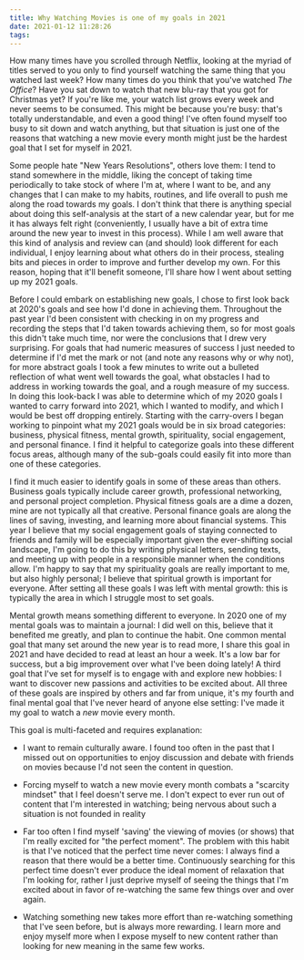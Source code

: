 ```yaml
---
title: Why Watching Movies is one of my goals in 2021
date: 2021-01-12 11:28:26
tags:
---
```


How many times have you scrolled through Netflix, looking at the myriad of titles served to you only to find yourself watching the same thing that you watched last week? How many times do you think that you've watched _The Office_? Have you sat down to watch that new blu-ray that you got for Christmas yet? If you're like me, your watch list grows every week and never seems to be consumed. This might be because you're busy: that's totally understandable, and even a good thing! I've often found myself too busy to sit down and watch anything, but that situation is just one of the reasons that watching a new movie every month might just be the hardest goal that I set for myself in 2021.

Some people hate "New Years Resolutions", others love them: I tend to stand somewhere in the middle, liking the concept of taking time periodically to take stock of where I'm at, where I want to be, and any changes that I can make to my habits, routines, and life overall to push me along the road towards my goals. I don't think that there is anything special about doing this self-analysis at the start of a new calendar year, but for me it has always felt right (conveniently, I usually have a bit of extra time around the new year to invest in this process). While I am well aware that this kind of analysis and review can (and should) look different for each individual, I enjoy learning about what others do in their process, stealing bits and pieces in order to improve and further develop my own. For this reason, hoping that it'll benefit someone, I'll share how I went about setting up my 2021 goals.

Before I could embark on establishing new goals, I chose to first look back at 2020's goals and see how I'd done in achieving them. Throughout the past year I'd been consistent with checking in on my progress and recording the steps that I'd taken towards achieving them, so for most goals this didn't take much time, nor were the conclusions that I drew very surprising. For goals that had numeric measures of success I just needed to determine if I'd met the mark or not (and note any reasons why or why not), for more abstract goals I took a few minutes to write out a bulleted reflection of what went well towards the goal, what obstacles I had to address in working towards the goal, and a rough measure of my success. In doing this look-back I was able to determine which of my 2020 goals I wanted to carry forward into 2021, which I wanted to modify, and which I would be best off dropping entirely. Starting with the carry-overs I began working to pinpoint what my 2021 goals would be in six broad categories: business, physical fitness, mental growth, spirituality, social engagement, and personal finance. I find it helpful to categorize goals into these different focus areas, although many of the sub-goals could easily fit into more than one of these categories.

I find it much easier to identify goals in some of these areas than others. Business goals typically include career growth, professional networking, and personal project completion. Physical fitness goals are a dime a dozen, mine are not typically all that creative. Personal finance goals are along the lines of saving, investing, and learning more about financial systems. This year I believe that my social engagement goals of staying connected to friends and family will be especially important given the ever-shifting social landscape, I'm going to do this by writing physical letters, sending texts, and meeting up with people in a responsible manner when the conditions allow. I'm happy to say that my spirituality goals are really important to me, but also highly personal; I believe that spiritual growth is important for everyone. After setting all these goals I was left with mental growth: this is typically the area in which I struggle most to set goals.

Mental growth means something different to everyone. In 2020 one of my mental goals was to maintain a journal: I did well on this, believe that it benefited me greatly, and plan to continue the habit. One common mental goal that many set around the new year is to read more, I share this goal in 2021 and have decided to read at least an hour a week. It's a low bar for success, but a big improvement over what I've been doing lately! A third goal that I've set for myself is to engage with and explore new hobbies: I want to discover new passions and activities to be excited about. All three of these goals are inspired by others and far from unique, it's my fourth and final mental goal that I've never heard of anyone else setting: I've made it my goal to watch a *new* movie every month.

This goal is multi-faceted and requires explanation:

- I want to remain culturally aware. I found too often in the past that I missed out on opportunities to enjoy discussion and debate with friends on movies because I'd not seen the content in question.

- Forcing myself to watch a new movie every month combats a "scarcity mindset" that I feel doesn't serve me. I don't expect to ever run out of content that I'm interested in watching; being nervous about such a situation is not founded in reality

- Far too often I find myself 'saving' the viewing of movies (or shows) that I'm really excited for "the perfect moment". The problem with this habit is that I've noticed that the perfect time never comes: I always find a reason that there would be a better time. Continuously searching for this perfect time doesn't ever produce the ideal moment of relaxation that I'm looking for, rather I just deprive myself of seeing the things that I'm excited about in favor of re-watching the same few things over and over again.

- Watching something new takes more effort than re-watching something that I've seen before, but is always more rewarding. I learn more and enjoy myself more when I expose myself to new content rather than looking for new meaning in the same few works.


